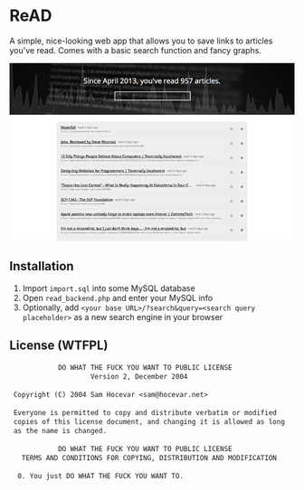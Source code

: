 # ReAD

A simple, nice-looking web app that allows you to save links to articles you've read. Comes with a basic search function and fancy graphs.

![screenshot](https://github.com/doersino/ReAD/raw/master/static/screenshot-720px.png)

## Installation
1. Import `import.sql` into some MySQL database
2. Open `read_backend.php` and enter your MySQL info
3. Optionally, add `<your base URL>/?search&query=<search query placeholder>` as a new search engine in your browser

## License (WTFPL)
```
            DO WHAT THE FUCK YOU WANT TO PUBLIC LICENSE
                    Version 2, December 2004

 Copyright (C) 2004 Sam Hocevar <sam@hocevar.net>

 Everyone is permitted to copy and distribute verbatim or modified
 copies of this license document, and changing it is allowed as long
 as the name is changed.

            DO WHAT THE FUCK YOU WANT TO PUBLIC LICENSE
   TERMS AND CONDITIONS FOR COPYING, DISTRIBUTION AND MODIFICATION

  0. You just DO WHAT THE FUCK YOU WANT TO.
```